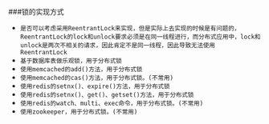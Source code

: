 ###锁的实现方式

* `是否可以考虑采用ReentrantLock来实现，但是实际上去实现的时候是有问题的，ReentrantLock的lock和unlock要求必须是在同一线程进行，而分布式应用中，lock和unlock是两次不相关的请求，因此肯定不是同一线程，因此导致无法使用ReentrantLock`
* `基于数据库表做乐观锁，用于分布式锁`
* `使用memcached的add()方法，用于分布式锁`
* `使用memcached的cas()方法，用于分布式锁。(不常用) `
* `使用redis的setnx()、expire()方法，用于分布式锁`
* `使用redis的setnx()、get()、getset()方法，用于分布式锁`
* `使用redis的watch、multi、exec命令，用于分布式锁。(不常用) `
* `使用zookeeper，用于分布式锁。(不常用) `

